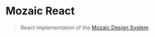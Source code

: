 # Mozaic React

> React implementation of the <a href="https://mozaic.adeo.cloud/">Mozaic Design System</a>.
